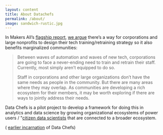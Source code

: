 ```yaml
---
layout: content
title: About Datachefs
permalink: /about/
image: sandwich-rustic.jpg
---
```


In Makers All’s [flagship report](https://toolkit.makersall.org), [we argue](https://toolkit.makersall.org/pages/50-support/10-community-support.html#explore-connecting-community-and-workplace-support) there’s a way for  corporations and large nonprofits to design their tech training/retraining strategy  so it also benefits marginalized communities:

> Between waves of automation and waves of new tech, corporations are going to face a never-ending need to train and retrain their staff. Currently, most simply aren’t equipped to do so.
> 
> Staff in corporations and other large organizations don’t have the same needs as people in the community. But there are many areas where they may overlap. As communities are developing a rich ecosystem for their members, it may be worth exploring if there are ways to jointly address their needs. 

Data Chefs is a pilot project to develop a framework for doing this in analytics and data science by growing organizational ecosystems of power users / "[citizen data scientists](https://toolkit.makersall.org/pages/50-support/10-community-support.html#explore-connecting-community-and-workplace-support") that are connected to a broader ecosystem.

( [earlier incarnation](https://dchefs.wordpress.com) of Data Chefs)